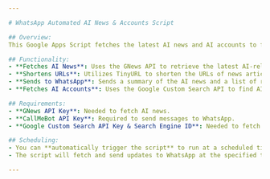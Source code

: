 ```yaml
---

# WhatsApp Automated AI News & Accounts Script

## Overview:
This Google Apps Script fetches the latest AI news and AI accounts to follow, shortens URLs, and sends the updates to a WhatsApp contact number using the CallMeBot API. It automates the process of keeping a WhatsApp group updated with the latest AI headlines and expert profiles.

## Functionality:
- **Fetches AI News**: Uses the GNews API to retrieve the latest AI-related articles.
- **Shortens URLs**: Utilizes TinyURL to shorten the URLs of news articles.
- **Sends to WhatsApp**: Sends a summary of the AI news and a list of recommended AI accounts to follow to a specified WhatsApp group.
- **Fetches AI Accounts**: Uses the Google Custom Search API to find AI experts and shares their profiles.

## Requirements:
- **GNews API Key**: Needed to fetch AI news.
- **CallMeBot API Key**: Required to send messages to WhatsApp.
- **Google Custom Search API Key & Search Engine ID**: Needed to fetch AI accounts to follow.

## Scheduling:
- You can **automatically trigger the script** to run at a scheduled time (e.g., daily, hourly) by setting up a time-driven trigger in Google Apps Script.
- The script will fetch and send updates to WhatsApp at the specified time, ensuring the group stays updated without manual intervention.

---
```


